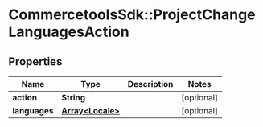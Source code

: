 # CommercetoolsSdk::ProjectChangeLanguagesAction

## Properties
Name | Type | Description | Notes
------------ | ------------- | ------------- | -------------
**action** | **String** |  | [optional] 
**languages** | [**Array&lt;Locale&gt;**](Locale.md) |  | [optional] 

